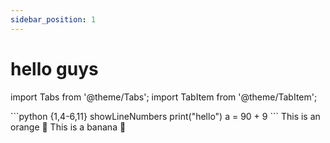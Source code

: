 ```yaml
---
sidebar_position: 1
---
```


# hello guys

import Tabs from '@theme/Tabs';
import TabItem from '@theme/TabItem';

<Tabs>
  <TabItem value="apple" label="Apple" default>
    ```python {1,4-6,11} showLineNumbers
    print("hello")
    a = 90 + 9
    ```
  </TabItem>
  <TabItem value="orange" label="Orange">
    This is an orange 🍊
  </TabItem>
  <TabItem value="banana" label="Banana">
    This is a banana 🍌
  </TabItem>
</Tabs>
